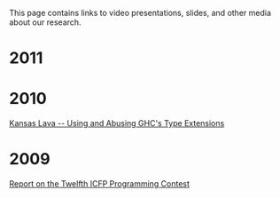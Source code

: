 This page contains links to video presentations, slides, and other media
about our research.

2011
====

2010
====

[Kansas Lava -- Using and Abusing GHC's Type
Extensions](http://vimeo.com/15571220)

2009
====

[Report on the Twelfth ICFP Programming
Contest](http://vimeo.com/6613815)
